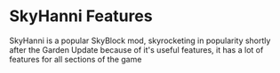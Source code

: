 # SkyHanni Features

SkyHanni is a popular SkyBlock mod, skyrocketing in popularity shortly after the Garden Update because of it's useful features, it has a lot of features for all sections of the game
